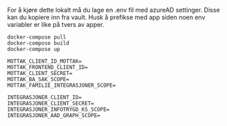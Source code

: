 For å kjøre dette lokalt må du lage en .env fil med azureAD settinger. Disse kan du kopiere inn fra vault.
Husk å prefikse med app siden noen env variabler er like på tvers av apper.

```
docker-compose pull
docker-compose build
docker-compose up
```


```
MOTTAK_CLIENT_ID_MOTTAK=
MOTTAK_FRONTEND_CLIENT_ID=
MOTTAK_CLIENT_SECRET=
MOTTAK_BA_SAK_SCOPE=
MOTTAK_FAMILIE_INTEGRASJONER_SCOPE=

INTEGRASJONER_CLIENT_ID=
INTEGRASJONER_CLIENT_SECRET=
INTEGRASJONER_INFOTRYGD_KS_SCOPE=
INTEGRASJONER_AAD_GRAPH_SCOPE=
```